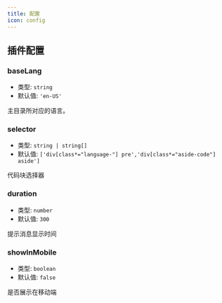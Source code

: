 ```yaml
---
title: 配置
icon: config
---
```


## 插件配置

### baseLang

- 类型: `string`
- 默认值: `'en-US'`

主目录所对应的语言。

### selector

- 类型: `string | string[]`
- 默认值: `['div[class*="language-"] pre','div[class*="aside-code"] aside']`

代码块选择器

### duration

- 类型: `number`
- 默认值: `300`

提示消息显示时间

### showInMobile

- 类型: `boolean`
- 默认值: `false`

是否展示在移动端
